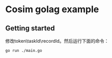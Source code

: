 # Cosim golag example
## Getting started
修改token\taskId\recordId。然后运行下面的命令：
```
go run ./main.go
```
